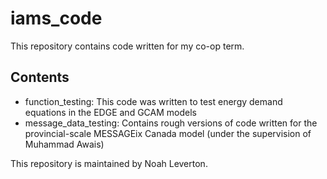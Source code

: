 # iams_code
This repository contains code written for my co-op term.

## Contents
- function\_testing: This code was written to test energy demand equations in the EDGE and GCAM models
- message\_data\_testing: Contains rough versions of code written for the provincial-scale MESSAGEix Canada model (under the supervision of Muhammad Awais)


This repository is maintained by Noah Leverton.
